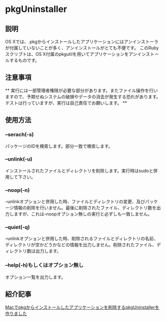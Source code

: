 # pkgUninstaller
## 説明
OS Xでは、.pkgからインストールしたアプリケーションにはアンインストーラが付属していないことが多く、アンインストールがとても不便です。
このRubyスクリプトは、OS X付属のpkgutilを用いてアプリケーションをアンインストールするものです。

## 注意事項
**
実行には一部管理者権限が必要な部分があります。またファイル操作を行いますので、予期せぬシステムの破損やデータの消去が発生する恐れがあります。
テストは行っていますが、実行は自己責任でお願いします。
**

## 使用方法
### –serach(-s)
パッケージのIDを検索します。部分一致で検索します。

### –unlink(-u)
インストールされたファイルとディレクトリを削除します。実行時はsudoと併用して下さい。

### –noop(-n)
–unlinkオプションと併用した時、ファイルとディレクトリの変更、及びパッケージ情報の削除を行いません。最後に削除されたファイル、ディレクトリ数を出力しますが、これは–noopオプション無しの実行と必ずしも一致しません。

### –quiet(-q)
–unlinkオプションと併用した時、削除されるファイルとディレクトリの名前、ディレクトリが空かどうかなどの情報を出力しません。削除されたファイル、ディレクトリ数は出力します。

### –help(-h)もしくはオプション無し
オプション一覧を出力します。

## 紹介記事
[Macでpkgからインストールしたアプリケーションを削除するpkgUninstallerを作りました](http://unasuke.com/howto/2014/how-to-use-pkguninstaller/)